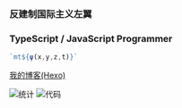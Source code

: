 ### 反建制国际主义左翼
### TypeScript / JavaScript Programmer

```javascript
`mt${ψ(x,y,z,t)}`
```

[我的博客(Hexo)](https://stblog.penclub.club)  

![统计](https://github-readme-stats.vercel.app/api?username=lixiang810&show_icons=true)
![代码](https://github-readme-stats.vercel.app/api/top-langs?username=lixiang810&show_icons=true)

<!--
**lixiang810/lixiang810** is a ✨ _special_ ✨ repository because its `README.md` (this file) appears on your GitHub profile.

Here are some ideas to get you started:

- 🔭 I’m currently working on ...
- 🌱 I’m currently learning ...
- 👯 I’m looking to collaborate on ...
- 🤔 I’m looking for help with ...
- 💬 Ask me about ...
- 📫 How to reach me: ...
- 😄 Pronouns: ...
- ⚡ Fun fact: ...
-->

